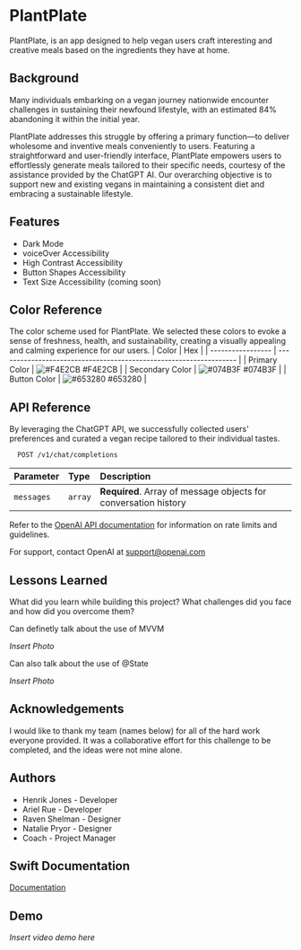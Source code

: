 # PlantPlate

PlantPlate, is an app designed to help vegan users craft interesting and creative meals based on the ingredients they have at home.

## Background

Many individuals embarking on a vegan journey nationwide encounter challenges in sustaining their newfound lifestyle, with an estimated 84% abandoning it within the initial year.

PlantPlate addresses this struggle by offering a primary function—to deliver wholesome and inventive meals conveniently to users. Featuring a straightforward and user-friendly interface, PlantPlate empowers users to effortlessly generate meals tailored to their specific needs, courtesy of the assistance provided by the ChatGPT AI. Our overarching objective is to support new and existing vegans in maintaining a consistent diet and embracing a sustainable lifestyle.


## Features

- Dark Mode
- voiceOver Accessibility
- High Contrast Accessibility
- Button Shapes Accessibility
- Text Size Accessibility (coming soon)


## Color Reference
The color scheme used for PlantPlate. We selected these colors to evoke a sense of freshness, health, and sustainability, creating a visually appealing and calming experience for our users.
| Color             | Hex                                                                |
| ----------------- | ------------------------------------------------------------------ |
| Primary Color | ![#F4E2CB](https://via.placeholder.com/10/F4E2CB?text=+) #F4E2CB |
| Secondary Color | ![#074B3F](https://via.placeholder.com/10/074B3F?text=+) #074B3F |
| Button Color | ![#653280](https://via.placeholder.com/10/653280?text=+) #653280 |


## API Reference
By leveraging the ChatGPT API, we successfully collected users' preferences and curated a vegan recipe tailored to their individual tastes.

```http
  POST /v1/chat/completions
```

| Parameter | Type     | Description                |
| :-------- | :------- | :------------------------- |
| `messages` | `array` | **Required**. Array of message objects for conversation history |

Refer to the [OpenAI API documentation](https://platform.openai.com/docs/introduction) for information on rate limits and guidelines. 

For support, contact OpenAI at support@openai.com


## Lessons Learned

What did you learn while building this project? What challenges did you face and how did you overcome them?

Can definetly talk about the use of MVVM

*Insert Photo*

Can also talk about the use of @State

*Insert Photo*


## Acknowledgements

I would like to thank my team (names below) for all of the hard work everyone provided. It was a collaborative effort for this challenge to be completed, and the ideas were not mine alone.


## Authors

- Henrik Jones - Developer
- Ariel Rue - Developer
- Raven Shelman - Designer
- Natalie Pryor - Designer
- Coach - Project Manager


## Swift Documentation

[Documentation](https://developer.apple.com/documentation/swift)


## Demo

*Insert video demo here*
